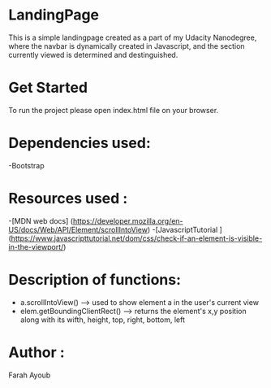   # **LandingPage**
This is a simple landingpage created as a part of my Udacity Nanodegree, where the navbar is dynamically created in Javascript, and the section currently viewed is determined and destinguished.

  # **Get Started**
To run the project please open index.html file on your browser.

  # **Dependencies used:**
-Bootstrap

# **Resources used :**
-[MDN web docs] (https://developer.mozilla.org/en-US/docs/Web/API/Element/scrollIntoView)
-[JavascriptTutorial ] (https://www.javascripttutorial.net/dom/css/check-if-an-element-is-visible-in-the-viewport/)

# **Description of functions:**
- a.scrollIntoView() --> used to show element a in the user's current view
- elem.getBoundingClientRect() --> returns the element's x,y position along with its wifth, height, top, right, bottom, left

# **Author :** 
Farah Ayoub
